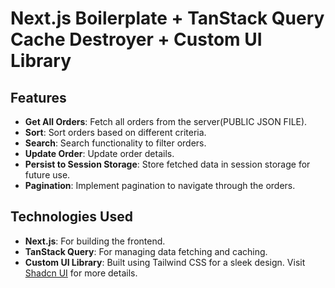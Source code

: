 # Next.js Boilerplate + TanStack Query Cache Destroyer + Custom UI Library

## Features

- **Get All Orders**: Fetch all orders from the server(PUBLIC JSON FILE).
- **Sort**: Sort orders based on different criteria.
- **Search**: Search functionality to filter orders.
- **Update Order**: Update order details.
- **Persist to Session Storage**: Store fetched data in session storage for future use.
- **Pagination**: Implement pagination to navigate through the orders.

## Technologies Used

- **Next.js**: For building the frontend.
- **TanStack Query**: For managing data fetching and caching.
- **Custom UI Library**: Built using Tailwind CSS for a sleek design. Visit [Shadcn UI](https://ui.shadcn.com/) for more details.
